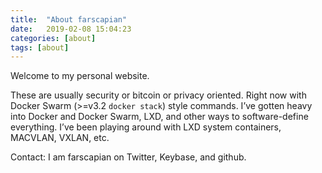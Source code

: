 ```yaml
---
title:  "About farscapian"
date:   2019-02-08 15:04:23
categories: [about]
tags: [about]
---
```


Welcome to my personal website.

These are usually security or bitcoin or privacy oriented. Right now with Docker Swarm (>=v3.2 `docker stack`) style commands. I’ve gotten heavy into Docker and Docker Swarm, LXD, and other ways to software-define everything. I’ve been playing around with LXD system containers, MACVLAN, VXLAN, etc.

Contact: I am farscapian on Twitter, Keybase, and github.
